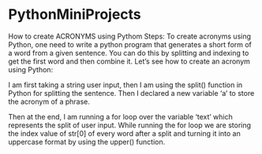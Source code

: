 # PythonMiniProjects

How to create ACRONYMS using Pythom
 Steps:
 To create acronyms using Python, one need to write a python program that generates a short form of a word from a given sentence. You can do this by splitting and indexing to get the first word and then combine it. 
 Let’s see how to create an acronym using Python:
 
  I am first taking a string user input, then I am using the split() function in Python for splitting the sentence.
  Then I declared a new variable ‘a’ to store the acronym of a phrase.
  
  Then at the end, I am running a for loop over the variable ‘text’ which represents the split of user input.
  While running the for loop we are storing the index value of str[0] of every word after a split and turning it into an uppercase format by using the upper() function.
  
  
 
